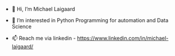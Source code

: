 - 👋 Hi, I’m Michael Laigaard
- 👀 I’m interested in Python Programming for automation and Data Science

- 📫 Reach me via linkedin - https://www.linkedin.com/in/michael-laigaard/
